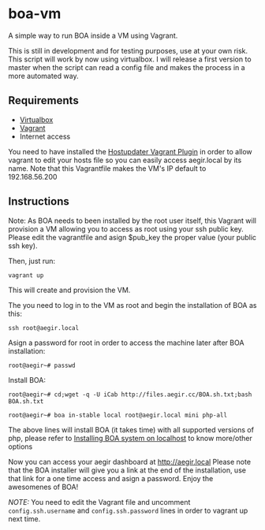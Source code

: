 # boa-vm
A simple way to run BOA inside a VM using Vagrant.

This is still in development and for testing purposes, use at your own risk. This script will work by now using virtualbox. I will release a first version to master when the script can read a config file and makes the process in a more automated way.

## Requirements

* [Virtualbox](https://www.virtualbox.org)
* [Vagrant](https://www.vagrantup.com)
* Internet access

You need to have installed the [Hostupdater Vagrant Plugin](https://github.com/cogitatio/vagrant-hostsupdater) in order to allow vagrant to edit your hosts file so you can easily access aegir.local by its name. Note that this Vagrantfile makes the VM's IP default to 192.168.56.200

## Instructions
Note: As BOA needs to been installed by the root user itself, this Vagrant will provision a VM allowing you to access as root using your ssh public key. Please edit the vagrantfile and asign $pub_key the proper value (your public ssh key).

Then, just run:

`vagrant up`

This will create and provision the VM.

The you need to log in to the VM as root and begin the installation of BOA as this:

`ssh root@aegir.local`

Asign a password for root in order to access the machine later after BOA installation:

`root@aegir~# passwd`

Install BOA:

`root@aegir~# cd;wget -q -U iCab http://files.aegir.cc/BOA.sh.txt;bash BOA.sh.txt`

`root@aegir~# boa in-stable local root@aegir.local mini php-all`

The above lines will install BOA (it takes time) with all supported versions of php, please refer to [Installing BOA system on localhost](https://github.com/omega8cc/boa/blob/a69afd61471b1cefadc80f19b7852c03a48fcf58/docs/INSTALL.txt#L86) to know more/other options

Now you can access your aegir dashboard at http://aegir.local
Please note that the BOA installer will give you a link at the end of the installation, use that link for a one time access and asign a password. Enjoy the awesomenes of BOA!

*NOTE:* You need to edit the Vagrant file and uncomment `config.ssh.username` and `config.ssh.password` lines in order to vagrant up next time.
